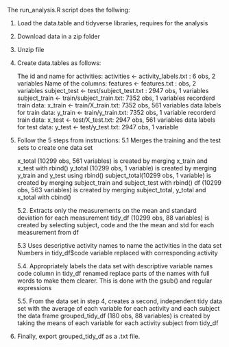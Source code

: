 

The run_analysis.R script does the follwing:

1. Load the data.table and tidyverse libraries, requires for the analysis

2. Download data in a zip folder
	
3. Unzip file 

4. Create data.tables as follows:

	The id and name for activities: activities <- activity_labels.txt : 6 obs, 2 variables
	Name of the columns: features <- features.txt : obs, 2 variables
	subject_test <- test/subject_test.txt : 2947 obs, 1 variables
	subject_train <- train/subject_train.txt: 7352 obs, 1 variables
	recorderd train data: x_train <- train/X_train.txt: 7352 obs, 561 variables
	data labels for train data: y_train <- train/y_train.txt: 7352 obs, 1 variable
	recorderd train data: x_test <- test/X_test.txt: 2947 obs, 561 variables
	data labels for test data: y_test <- test/y_test.txt: 2947 obs, 1 variable

5. Follow the 5 steps from instructions:
	5.1 Merges the training and the test sets to create one data set

	x_total (10299 obs, 561 variables) is created by merging x_train and x_test with rbind() 
	y_total (10299 obs, 1 variable) is created by merging y_train and y_test using rbind() 
	subject_total(10299 obs, 1 variable) is created by merging subject_train and subject_test with rbind()
	df (10299 obs, 563 variables) is created by merging subject_total, y_total and x_total with cbind()

	5.2. Extracts only the measurements on the mean and standard deviation for each measurement
	tidy_df (10299 obs, 88 variables) is created by selecting  subject, code and the the mean and std for each measurement from df

	5.3 Uses descriptive activity names to name the activities in the data set
	Numbers in tidy_df$code variable replaced with corresponding activity

	5.4. Appropriately labels the data set with descriptive variable names
	code column in tidy_df renamed
	replace parts of the names with full words to make them clearer. This is done with the gsub() and regular expressions

	5.5. From the data set in step 4, creates a second, independent tidy data set with the average of each variable for each activity and each subject
	the data frame grouped_tidy_df (180 obs, 88 variables) is created by taking the means of each variable for each activity subject from tidy_df
	
6. Finally, export grouped_tidy_df as a .txt file.

